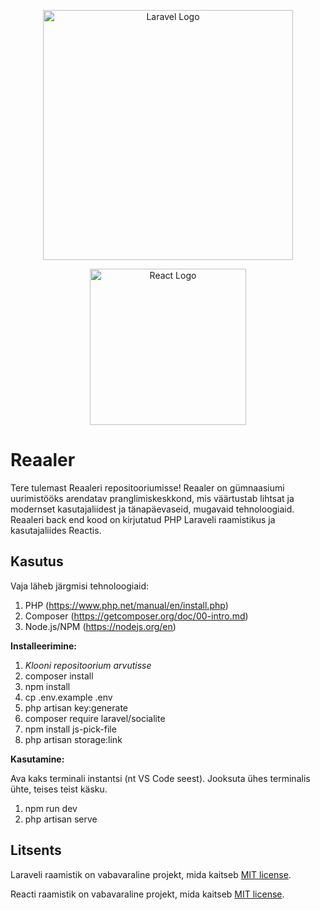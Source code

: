 <p align="center"><a href="https://laravel.com" target="_blank"><img src="https://raw.githubusercontent.com/laravel/art/master/logo-lockup/5%20SVG/2%20CMYK/1%20Full%20Color/laravel-logolockup-cmyk-red.svg" width="400" alt="Laravel Logo"></a></p>

<p align="center"><a href="https://react.dev" target="_blank"><img src="https://www.fullstackpython.com/img/logos/react.png" width="250" alt="React Logo"></a></p>

# Reaaler

Tere tulemast Reaaleri repositooriumisse! Reaaler on gümnaasiumi uurimistööks arendatav pranglimiskeskkond, mis väärtustab lihtsat ja modernset kasutajaliidest ja tänapäevaseid, mugavaid tehnoloogiaid. Reaaleri back end kood on kirjutatud PHP Laraveli raamistikus ja kasutajaliides Reactis.

## Kasutus

Vaja läheb järgmisi tehnoloogiaid:

1) PHP (https://www.php.net/manual/en/install.php)
2) Composer (https://getcomposer.org/doc/00-intro.md)
3) Node.js/NPM (https://nodejs.org/en)

**Installeerimine:**

1. _Klooni repositoorium arvutisse_
2. composer install
3. npm install
4. cp .env.example .env
5. php artisan key:generate
6. composer require laravel/socialite
7. npm install js-pick-file
8. php artisan storage:link

**Kasutamine:**

Ava kaks terminali instantsi (nt VS Code seest). Jooksuta ühes terminalis ühte, teises teist käsku.

1. npm run dev
2. php artisan serve

## Litsents

Laraveli raamistik on vabavaraline projekt, mida kaitseb [MIT license](https://opensource.org/licenses/MIT).

Reacti raamistik on vabavaraline projekt, mida kaitseb [MIT license](https://opensource.org/licenses/MIT).
